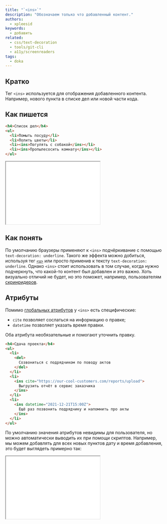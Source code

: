 ```yaml
---
title: "`<ins>`"
description: "Обозначаем только что добавленный контент."
authors:
  - xpleesid
keywords:
  - добавить
related:
  - css/text-decoration
  - tools/git-cli
  - a11y/screenreaders
tags:
  - doka
---
```


## Кратко

Тег `<ins>` используется для отображения добавленного контента. Например, нового пункта в списке дел или новой части кода.

## Как пишется

```html
<h4>Список дел</h4>
<ul>
  <li>Помыть посуду</li>
  <li>Полить цветы</li>
  <li><ins>Погулять с собакой</ins></li>
  <li><ins>Пропылесосить комнату</ins></li>
</ul>
```

<iframe title="Базовый пример" src="demos/basic/" height="200"></iframe>

## Как понять

По умолчанию браузеры применяют к `<ins>` подчёркивание с помощью `text-decoration: underline`. Такого же эффекта можно добиться, используя тег [`<u>`](/html/u/) или просто применив к тексту `text-decoration: underline`. Однако `<ins>` стоит использовать в том случае, когда нужно подчеркнуть, что какой-то контент был добавлен и это важно. Хоть визуально отличий не будет, но это поможет, например, пользователям [скринридеров](/tools/site-readers/#skrinridery).

## Атрибуты

Помимо [глобальных атрибутов](/html/global-attrs/) у `<ins>` есть специфические:

- `cite` позволяет сослаться на информацию о правке;
- `datetime` позволяет указать время правки.

Оба атрибута необязательные и помогают уточнить правку.

```html
<h4>Сдача проекта</h4>
<ul>
  <li>
    <del>
      Созвониться с подрядчиком по поводу актов
    </del>
  </li>
  <li>
    <ins cite="https://our-cool-customers.com/reports/upload">
      Выгрузить отчёт в сервис заказчика
    </ins>
  </li>
  <li>
    <ins datetime="2021-12-21T15:00Z">
      Ещё раз позвонить подрядчику и напомнить про акты
    </ins>
  </li>
</ul>
```

По умолчанию значения атрибутов невидимы для пользователя, но можно автоматически выводить их при помощи скриптов. Например, мы можем добавлять для всех новых пунктов дату и время добавления, это будет выглядеть примерно так:

<iframe title="Атрибуты" src="demos/attributes/" height="200"></iframe>
